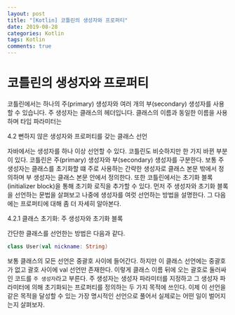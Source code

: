 ```yaml
---
layout: post
title: "[Kotlin] 코틀린의 생성자와 프로퍼티"
date: 2019-08-28
categories: Kotlin
tags: Kotlin
comments: true
---
```


# 코틀린의 생성자와 프로퍼티

코틀린에서는 하나의 주(primary) 생성자와 여러 개의 부(secondary) 생성자를 사용할 수 있습니다. 주 생성자는 클래스의 헤더입니다. 클래스의 이름과 동일한 이름을 사용하며 타입 파라미터는 

<!-- # Kotlin의 클래스 종류와 계층
- [open/final/abstract 클래스](#open/final/abstract-클래스)
- [public/internal/protected/private 가시성 접근자](#public/internal/protected/private-가시성-접근자)
- [봉인된(sealed) 클래스](#봉인된(sealed)-클래스) -->

4.2 뻔하지 않은 생성자와 프로퍼티를 갖는 클래스 선언

자바에서는 생성자를 하나 이상 선언할 수 있다. 코틀린도 비슷하지만 한 가지 바뀐 부분이 있다. 코틀린은 주(primary) 생성자와 부(secondary) 생성자를 구분한다. 보통 주 생성자는 클래스를 초기화할 떄 주로 사용하는 간략한 생성자로 클래스 본문 밖에서 정의하며 부 생성자는 클래스 본문 안에서 정의한다. 또한 코틀린에서는 초기화 블록(initializer block)을 통해 초기화 로직을 추가할 수 있다. 먼저 주 생성자와 초기화 블록을 선언하는 문법을 살펴보고 나중에 생성자를 여럿 선언하는 방법을 설명한다. 그 다음에는 프로퍼티에 대해 좀 더 자세히 알아본다. 

4.2.1 클래스 초기화: 주 생성자와 초기화 블록

간단한 클래스를 선언한는 방법은 다음과 같다.

```kotlin
class User(val nickname: String)
```

보통 클래스의 모든 선언은 중괄호 사이에 들어간다. 하지만 이 클래스 선언에는 중괄호가 없고 괄호 사이에 val 선언만 존재한다. 이렇게 클래스 이름 뒤에 오는 괄호로 둘러싸인 코드를 `주 생성자`라고 부른다. 주 생성자는 생성자 파라미터를 지정하고 그 생성자 파라미터에 의해 초기화되는 프로퍼티를 정의하는 두 가지 목적에 쓰인다. 이제 이 선언을 같은 목적을 달성할 수 있는 가장 명시적인 선언으로 풀어서 실제로는 어떤 일이 벌어지는지 살펴보자. 